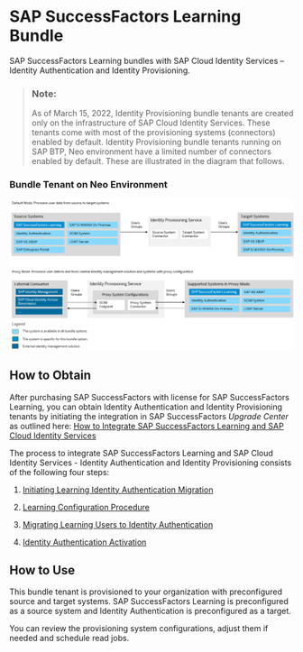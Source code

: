 <!-- loio78d9506ea4e040a9b8581d018606bc5a -->

# SAP SuccessFactors Learning Bundle

SAP SuccessFactors Learning bundles with SAP Cloud Identity Services – Identity Authentication and Identity Provisioning.



> ### Note:  
> As of March 15, 2022, Identity Provisioning bundle tenants are created only on the infrastructure of SAP Cloud Identity Services. These tenants come with most of the provisioning systems \(connectors\) enabled by default. Identity Provisioning bundle tenants running on SAP BTP, Neo environment have a limited number of connectors enabled by default. These are illustrated in the diagram that follows.



### Bundle Tenant on Neo Environment

![](images/IPS_LMS_Bundle_7bf95c7.png)



<a name="loio78d9506ea4e040a9b8581d018606bc5a__section_success_factors_bundle"/>

## How to Obtain

After purchasing SAP SuccessFactors with license for SAP SuccessFactors Learning, you can obtain Identity Authentication and Identity Provisioning tenants by initiating the integration in SAP SuccessFactors *Upgrade Center* as outlined here: [How to Integrate SAP SuccessFactors Learning and SAP Cloud Identity Services](https://help.sap.com/docs/SAP_SUCCESSFACTORS_LEARNING/82cf7c83c7db42a8aa1d3bbdbc39e93d/36bfe093c5974c5e88767fa2e7751149.html?q=%22identity%20Provisioning%22)

The process to integrate SAP SuccessFactors Learning and SAP Cloud Identity Services - Identity Authentication and Identity Provisioning consists of the following four steps:

1.  [Initiating Learning Identity Authentication Migration](https://help.sap.com/docs/SAP_SUCCESSFACTORS_LEARNING/82cf7c83c7db42a8aa1d3bbdbc39e93d/e03e7ec93f7e4861b8cf10721c41134a.html?q=%22identity%20Provisioning%22)

2.  [Learning Configuration Procedure](https://help.sap.com/docs/SAP_SUCCESSFACTORS_LEARNING/82cf7c83c7db42a8aa1d3bbdbc39e93d/3f29058a9dfe4ce38a3c774fbdf5339b.html?q=%22identity%20Provisioning%22)

3.  [Migrating Learning Users to Identity Authentication](https://help.sap.com/docs/SAP_SUCCESSFACTORS_LEARNING/82cf7c83c7db42a8aa1d3bbdbc39e93d/3da74f3b7d3e4f37b219f318234058bf.html?q=%22identity%20Provisioning%22)

4.  [Identity Authentication Activation](https://help.sap.com/docs/SAP_SUCCESSFACTORS_LEARNING/82cf7c83c7db42a8aa1d3bbdbc39e93d/c29cd3399f384cf7a2088464c996fb44.html?q=%22identity%20Provisioning%22)




<a name="loio78d9506ea4e040a9b8581d018606bc5a__section_ekd_tkq_kyb"/>

## How to Use

This bundle tenant is provisioned to your organization with preconfigured source and target systems. SAP SuccessFactors Learning is preconfigured as a source system and Identity Authentication is preconfigured as a target.

You can review the provisioning system configurations, adjust them if needed and schedule read jobs.

